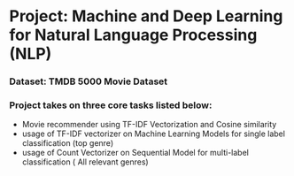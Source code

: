 # Project: Machine and Deep Learning for Natural Language Processing (NLP)
### Dataset: TMDB 5000 Movie Dataset
### Project takes on three core tasks listed below:
- Movie recommender using TF-IDF Vectorization and Cosine similarity
- usage of TF-IDF vectorizer on Machine Learning Models for single label classification (top genre)
- usage of Count Vectorizer on Sequential Model for multi-label classification ( All relevant genres)

